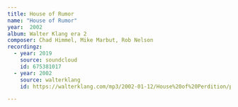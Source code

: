 ```yaml
---
title: House of Rumor
name: "House of Rumor"
year:  2002
album: Walter Klang era 2
composer: Chad Himmel, Mike Marbut, Rob Nelson
recordingz:
  - year: 2019
    source: soundcloud
    id: 675381017
  - year: 2002
    source: walterklang
    id: https://walterklang.com/mp3/2002-01-12/House%20of%20Perdition/perdition.mp3

---
```


